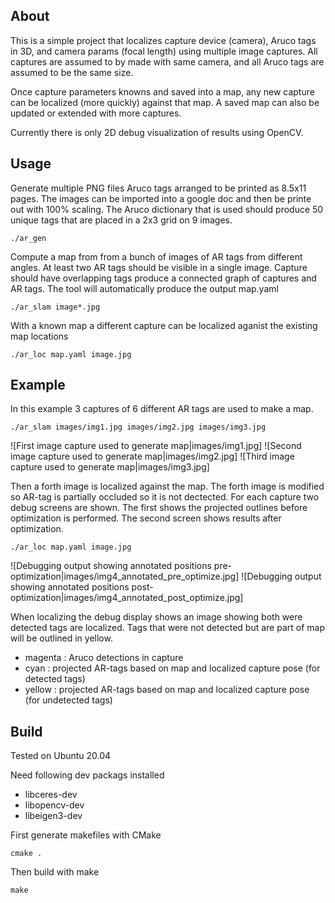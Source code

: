 ## About
This is a simple project that localizes capture device (camera), Aruco tags in 3D, and camera params (focal length) using multiple image captures.
All captures are assumed to by made with same camera, and all Aruco tags are assumed to be the same size.

Once capture parameters knowns and saved into a map, any new capture can be localized (more quickly) against that map.
A saved map can also be updated or extended with more captures.

Currently there is only 2D debug visualization of results using OpenCV.

## Usage

Generate multiple PNG files Aruco tags arranged to be printed as 8.5x11 pages.
The images can be imported into a google doc and then be printe out with 100% scaling.
The Aruco dictionary that is used should produce 50 unique tags that are placed in a 2x3 grid on 9 images.
```
./ar_gen
```

Compute a map from from a bunch of images of AR tags from different angles.
At least two AR tags should be visible in a single image.
Capture should have overlapping tags produce a connected graph of captures and AR tags.
The tool will automatically produce the output map.yaml
```
./ar_slam image*.jpg
```

With a known map a different capture can be localized aganist the existing map locations
```
./ar_loc map.yaml image.jpg
```

## Example

In this example 3 captures of 6 different AR tags are used to make a map.

```
./ar_slam images/img1.jpg images/img2.jpg images/img3.jpg
```
![First image capture used to generate map|images/img1.jpg]
![Second image capture used to generate map|images/img2.jpg]
![Third image capture used to generate map|images/img3.jpg]


Then a forth image is localized against the map.  The forth image is modified so AR-tag is partially occluded so it is not dectected.
For each capture two debug screens are shown.  The first shows the projected outlines before optimization is performed.
The second screen shows results after optimization.
```
./ar_loc map.yaml image.jpg
```
![Debugging output showing annotated positions pre-optimization|images/img4_annotated_pre_optimize.jpg]
![Debugging output showing annotated positions post-optimization|images/img4_annotated_post_optimize.jpg]

When localizing the debug display shows an image showing both were detected tags are localized.
Tags that were not detected but are part of map will be outlined in yellow.
- magenta : Aruco detections in capture
- cyan : projected AR-tags based on map and localized capture pose (for detected tags)
- yellow : projected AR-tags based on map and localized capture pose (for undetected tags)


## Build
Tested on Ubuntu 20.04

Need following dev packags installed
- libceres-dev
- libopencv-dev
- libeigen3-dev

First generate makefiles with CMake
```
cmake .
```

Then build with make
```
make
```

##